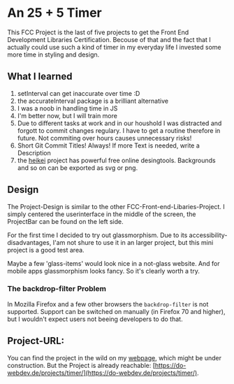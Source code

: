 # An 25 + 5 Timer
This FCC Project is the last of five projects to get the Front End Development Libraries Certification. Becouse of that and the fact that I actually could use such a kind of timer in my everyday life I invested some more time in styling and design.

## What I learned
1. setInterval can get inaccurate over time :D
1. the accurateInterval package is a brilliant alternative
1. I was a noob in handling time in JS
1. I'm better now, but I will train more
1. Due to different tasks at work and in our houshold I was distracted and forgott to commit changes regulary. I have to get a routine therefore in future. Not commiting over hours causes unnecessary risks!
1. Short Git Commit Titles! Always! If more Text is needed, write a Description
1. the [heikei](https://app.haikei.app/) project has powerful free online desingtools. Backgrounds and so on can be exported as svg or png.



## Design
The Project-Design is similar to the other FCC-Front-end-Libaries-Project. I simply centered the userinterface in the middle of the screen, the ProjectBar can be found on the left side. 

For the first time I decided to try out glassmorphism. Due to its accessibility-disadvantages, I'am not shure to use it in an larger project, but this mini project is a good test area.

Maybe a few 'glass-items' would look nice in a not-glass website. And for mobile apps glassmorphism looks fancy. So it's clearly worth a try.

### The backdrop-filter Problem
In Mozilla Firefox and a few other browsers the `backdrop-filter` is not supported. Support can be switched on manually (in Firefox 70 and higher), but I wouldn't expect users not beeing developers to do that.  

## Project-URL:
You can find the project in the wild on my [webpage](https://do-webdev.de/), which might be under construction. 
But the Project is already reachable: [https://do-webdev.de/projects/timer/](https://do-webdev.de/projects/timer/).


